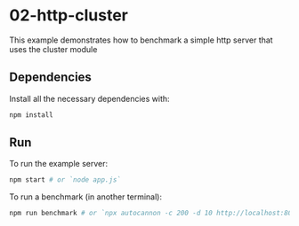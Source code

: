 # 02-http-cluster

This example demonstrates how to benchmark a simple http server that uses the cluster module

## Dependencies

Install all the necessary dependencies with:

```bash
npm install
```


## Run

To run the example server:

```bash
npm start # or `node app.js`
```

To run a benchmark (in another terminal):

```bash
npm run benchmark # or `npx autocannon -c 200 -d 10 http://localhost:8080`
```
